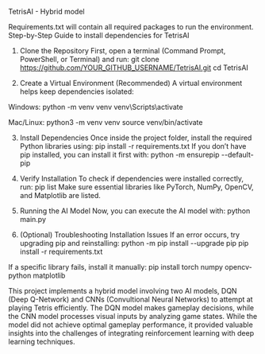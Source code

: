TetrisAI - Hybrid model

Requirements.txt will contain all required packages to run the environment.
Step-by-Step Guide to install dependencies for TetrisAI
1. Clone the Repository
First, open a terminal (Command Prompt, PowerShell, or Terminal) and run:
git clone https://github.com/YOUR_GITHUB_USERNAME/TetrisAI.git
cd TetrisAI

2. Create a Virtual Environment (Recommended)
A virtual environment helps keep dependencies isolated:

Windows:
python -m venv venv
venv\Scripts\activate

Mac/Linux:
python3 -m venv venv
source venv/bin/activate

3. Install Dependencies
Once inside the project folder, install the required Python libraries using:
pip install -r requirements.txt
If you don’t have pip installed, you can install it first with:
python -m ensurepip --default-pip

5. Verify Installation
To check if dependencies were installed correctly, run:
pip list
Make sure essential libraries like PyTorch, NumPy, OpenCV, and Matplotlib are listed.

6. Running the AI Model
Now, you can execute the AI model with:
python main.py


7. (Optional) Troubleshooting Installation Issues
If an error occurs, try upgrading pip and reinstalling:
python -m pip install --upgrade pip
pip install -r requirements.txt

If a specific library fails, install it manually:
pip install torch numpy opencv-python matplotlib


This project implements a hybrid model involving two AI models, DQN (Deep Q-Network) and CNNs (Convultional Neural Networks) to attempt at playing Tetris efficiently. The DQN model makes gameplay decisions, while the CNN model processes visual inputs by analyzing game states. While the model did not achieve optimal gameplay performance, it provided valuable insights into the challenges of integrating reinforcement learning with deep learning techniques.

